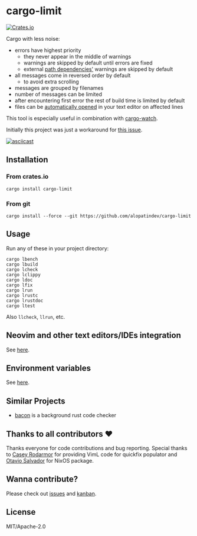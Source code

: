 # cargo-limit
[![Crates.io](https://img.shields.io/crates/v/cargo-limit.svg)](https://crates.io/crates/cargo-limit)

Cargo with less noise:
- errors have highest priority
    - they never appear in the middle of warnings
    - warnings are skipped by default until errors are fixed
    - external [path dependencies'](https://doc.rust-lang.org/cargo/reference/specifying-dependencies.html#specifying-path-dependencies) warnings are skipped by default
- all messages come in reversed order by default
    - to avoid extra scrolling
- messages are grouped by filenames
- number of messages can be limited
- after encountering first error the rest of build time is limited by default
- files can be [automatically opened](EDITOR-INTEGRATION.md#neovim-integration) in your text editor on affected lines

This tool is especially useful in combination with [cargo-watch](https://crates.io/crates/cargo-watch).

Initially this project was just a workaround for [this issue](https://github.com/rust-lang/rust/issues/27189).

[![asciicast](https://asciinema.org/a/441673.svg)](https://asciinema.org/a/441673)

## Installation

### From crates.io
```
cargo install cargo-limit
```

### From git
```
cargo install --force --git https://github.com/alopatindev/cargo-limit
```

## Usage
Run any of these in your project directory:
```
cargo lbench
cargo lbuild
cargo lcheck
cargo lclippy
cargo ldoc
cargo lfix
cargo lrun
cargo lrustc
cargo lrustdoc
cargo ltest
```

Also `llcheck`, `llrun`, etc.

## Neovim and other text editors/IDEs integration
See [here](EDITOR-INTEGRATION.md#neovim-integration).

## Environment variables
See [here](ENVIRONMENT-VARIABLES.md).

## Similar Projects
- [bacon](https://github.com/Canop/bacon) is a background rust code checker

## Thanks to all contributors ❤️
Thanks everyone for code contributions and bug reporting. Special thanks to [Casey Rodarmor](https://github.com/casey) for providing VimL code for quickfix populator and [Otavio Salvador](https://github.com/otavio) for NixOS package.

## Wanna contribute?
Please check out [issues](https://github.com/alopatindev/cargo-limit/issues) and [kanban](https://github.com/alopatindev/cargo-limit/projects/1).

## License
MIT/Apache-2.0
